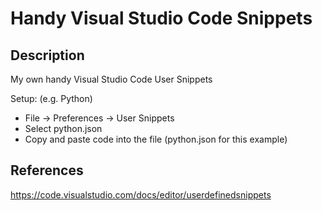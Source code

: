 # Handy Visual Studio Code Snippets
## Description
My own handy Visual Studio Code User Snippets

Setup: (e.g. Python)

  - File -> Preferences -> User Snippets
  - Select python.json
  - Copy and paste code into the file (python.json for this example)
 
## References
https://code.visualstudio.com/docs/editor/userdefinedsnippets
